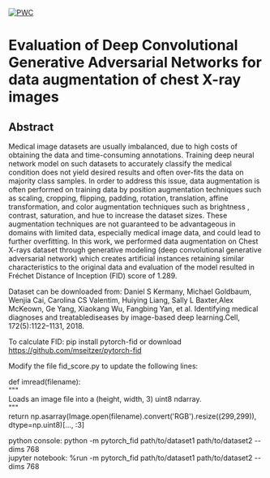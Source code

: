[![PWC](https://img.shields.io/endpoint.svg?url=https://paperswithcode.com/badge/evaluation-of-deep-convolutional-generative/medical-image-generation-on-chest-x-ray)](https://paperswithcode.com/sota/medical-image-generation-on-chest-x-ray?p=evaluation-of-deep-convolutional-generative)

# Evaluation of Deep Convolutional Generative Adversarial Networks for data augmentation of chest X-ray images

## Abstract

Medical image datasets are usually imbalanced, due to high costs of obtaining the data and time-consuming annotations. Training deep neural network model on such datasets to accurately classify the medical condition does not yield desired results and often over-fits the data on majority class samples. In order to address this issue, data augmentation is often performed on training data by position augmentation techniques such as scaling, cropping, flipping, padding, rotation, translation, affine transformation, and color augmentation techniques such as brightness , contrast, saturation, and hue to increase the dataset sizes. These augmentation techniques are not guaranteed to be advantageous in domains with limited data, especially medical image data, and could lead to further overfitting. In this work, we performed data augmentation on Chest X-rays dataset through generative modeling (deep convolutional generative adversarial network) which creates artificial instances retaining similar characteristics to the original data and evaluation of the model resulted in Fréchet Distance of Inception (FID) score of 1.289.

Dataset can be downloaded from:
Daniel S Kermany, Michael Goldbaum, Wenjia Cai, Carolina CS Valentim, Huiying Liang, Sally L Baxter,Alex McKeown, Ge Yang, Xiaokang Wu, Fangbing Yan, et al. Identifying medical diagnoses and treatablediseases by image-based deep learning.Cell, 172(5):1122–1131, 2018.

To calculate FID: pip install pytorch-fid or download https://github.com/mseitzer/pytorch-fid

Modify the file fid_score.py to update the following lines:

def imread(filename):\
	"""\
	Loads an image file into a (height, width, 3) uint8 ndarray.\
	"""\
    return np.asarray(Image.open(filename).convert('RGB').resize((299,299)), dtype=np.uint8)[..., :3]
    
python console: python -m pytorch_fid path/to/dataset1 path/to/dataset2 --dims 768 \
jupyter notebook: %run -m pytorch_fid path/to/dataset1 path/to/dataset2 --dims 768



